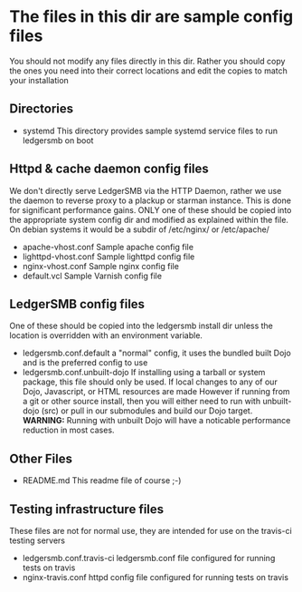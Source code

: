 # The files in this dir are sample config files

You should not modify any files directly in this dir.
Rather you should copy the ones you need into their correct locations and edit
the copies to match your installation

## Directories

- systemd
This directory provides sample systemd service files to run ledgersmb on boot

## Httpd & cache daemon config files

We don't directly serve LedgerSMB via the HTTP Daemon, rather we use the daemon
to reverse proxy to a plackup or starman instance.
This is done for significant performance gains.
ONLY one of these should be copied into the appropriate system config dir and
modified as explained within the file.
On debian systems it would be a subdir of /etc/nginx/ or /etc/apache/

- apache-vhost.conf
Sample apache config file
- lighttpd-vhost.conf
Sample lighttpd config file
- nginx-vhost.conf
Sample nginx config file
- default.vcl
Sample Varnish config file

## LedgerSMB config files

One of these should be copied into the ledgersmb install dir unless the
location is overridden with an environment variable.

- ledgersmb.conf.default
a "normal" config, it uses the bundled built Dojo and is the preferred config
to use
- ledgersmb.conf.unbuilt-dojo
If installing using a tarball or system package, this file should only be used.
If local changes to any of our Dojo, Javascript, or HTML resources are made
However if running from a git or other source install, then you will either need
to run with unbuilt-dojo (src) or pull in our submodules and build our Dojo target.
__WARNING:__ Running with unbuilt Dojo will have a noticable performance
reduction in most cases.

## Other Files

- README.md
This readme file of course ;-)

## Testing infrastructure files

These files are not for normal use,
they are intended for use on the travis-ci testing servers

- ledgersmb.conf.travis-ci
ledgersmb.conf file configured for running tests on travis
- nginx-travis.conf
httpd config file configured for running tests on travis
